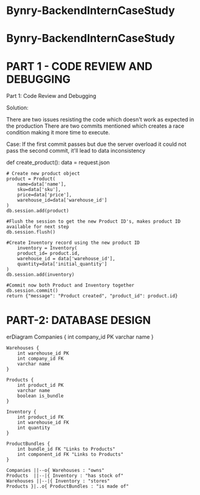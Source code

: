 # Bynry-BackendInternCaseStudy
# Bynry-BackendInternCaseStudy

# PART 1 - CODE REVIEW AND DEBUGGING

Part 1: 
Code Review and Debugging

Solution: 

There are two issues resisting the code which doesn't work as expected in the production
There are two commits mentioned which creates a race condition making it more time to execute.

Case: If the first commit passes but due the server overload it could not pass the second commit, it'll lead to data inconsistency

def create_product():
    data = request.json

    # Create new product object
    product = Product(
        name=data['name'],
        sku=data['sku'],
        price=data['price'],
        warehouse_id=data['warehouse_id']
    )
    db.session.add(product)

    #Flush the session to get the new Product ID's, makes product ID available for next step
    db.session.flush()

    #Create Inventory record using the new product ID
        inventory = Inventory(
        product_id= product.id,
        warehouse_id = data['warehouse_id'],
        quantity=data['initial_quantity']
    )
    db.session.add(inventory)

    #Commit now both Product and Inventory together
    db.session.commit()
    return {"message": "Product created", "product_id": product.id}


# PART-2: DATABASE DESIGN 
erDiagram
    Companies {
        int company_id PK
        varchar name
    }

    Warehouses {
        int warehouse_id PK
        int company_id FK
        varchar name
    }

    Products {
        int product_id PK
        varchar name
        boolean is_bundle
    }

    Inventory {
        int product_id FK
        int warehouse_id FK
        int quantity
    }

    ProductBundles {
        int bundle_id FK "Links to Products"
        int component_id FK "Links to Products"
    }

    Companies ||--o{ Warehouses : "owns"
    Products  ||--|{ Inventory : "has stock of"
    Warehouses ||--|{ Inventory : "stores"
    Products }|..o{ ProductBundles : "is made of"
